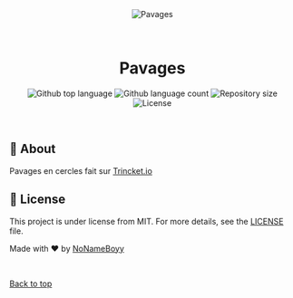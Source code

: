<div align="center" id="top"> 
  <img src="./.github/app.gif" alt="Pavages" />

  &#xa0;

  <!-- <a href="https://pavages.netlify.app">Demo</a> -->
</div>

<h1 align="center">Pavages</h1>

<p align="center">
  <img alt="Github top language" src="https://img.shields.io/github/languages/top/NoNameBoyy/pavages?color=56BEB8">

  <img alt="Github language count" src="https://img.shields.io/github/languages/count/NoNameBoyy/pavages?color=56BEB8">

  <img alt="Repository size" src="https://img.shields.io/github/repo-size/NoNameBoyy/pavages?color=56BEB8">

  <img alt="License" src="https://img.shields.io/github/license/NoNameBoyy/pavages?color=56BEB8">

  <!-- <img alt="Github issues" src="https://img.shields.io/github/issues/{{YOUR_GITHUB_USERNAME}}/pavages?color=56BEB8" /> -->

  <!-- <img alt="Github forks" src="https://img.shields.io/github/forks/{{YOUR_GITHUB_USERNAME}}/pavages?color=56BEB8" /> -->

  <!-- <img alt="Github stars" src="https://img.shields.io/github/stars/{{YOUR_GITHUB_USERNAME}}/pavages?color=56BEB8" /> -->
</p>

<!-- Status -->

<!-- <h4 align="center"> 
	🚧  Pavages 🚀 Under construction...  🚧
</h4> 

<hr> -->

<br>

## :dart: About ##

Pavages en cercles fait sur [Trincket.io](https://trinket.io/features/python3)

## :memo: License ##

This project is under license from MIT. For more details, see the [LICENSE](LICENSE.md) file.


Made with :heart: by <a href="https://github.com/NoNameBoyy" target="_blank">NoNameBoyy</a>

&#xa0;

<a href="#top">Back to top</a>
